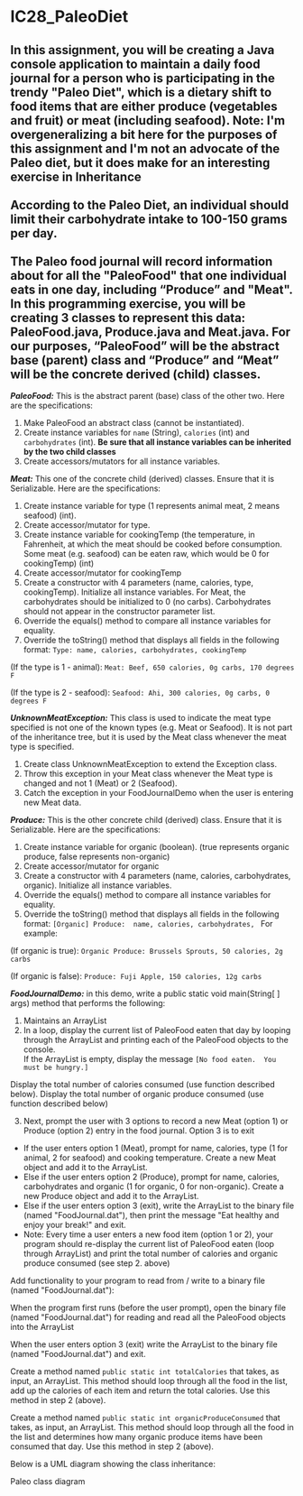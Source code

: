 # IC28_PaleoDiet
## In this assignment, you will be creating a Java console application to maintain a daily food journal for a person who is participating in the trendy "Paleo Diet", which is a dietary shift to food items that are either produce (vegetables and fruit) or meat (including seafood).  **Note: I'm overgeneralizing a bit here for the purposes of this assignment and I'm not an advocate of the Paleo diet, but it does make for an interesting exercise in Inheritance**</br></br> According to the Paleo Diet, an individual should limit their carbohydrate intake to 100-150 grams per day.</br></br>The Paleo food journal will record information about for all the "PaleoFood" that one individual eats in one day, including “Produce” and "Meat".  In this programming exercise, you will be creating 3 classes to represent this data: PaleoFood.java, Produce.java and Meat.java.  For our purposes, “PaleoFood” will be the abstract base (parent) class and “Produce” and “Meat” will be the concrete derived (child) classes.

**_PaleoFood:_** This is the abstract parent (base) class of the other two.  Here are the specifications:

1. Make PaleoFood an abstract class (cannot be instantiated).
2. Create instance variables for `name` (String), `calories` (int) and `carbohydrates` (int).   **Be sure that all instance variables can be inherited by the two child classes**
3. Create accessors/mutators for all instance variables.

**_Meat:_** This one of the concrete child (derived) classes.  Ensure that it is Serializable.  Here are the specifications:

1. Create instance variable for type (1 represents animal meat, 2 means seafood) (int).
2. Create accessor/mutator for type.
3. Create instance variable for cookingTemp (the temperature, in Fahrenheit, at which the meat should be cooked before consumption.  Some meat (e.g. seafood) can be eaten raw, which would be 0 for cookingTemp) (int)
4. Create accessor/mutator for cookingTemp
5. Create a constructor with 4 parameters (name, calories, type, cookingTemp).  Initialize all instance variables.  For Meat, the carbohydrates should be initialized to 0 (no carbs).  Carbohydrates should not appear in the constructor parameter list.
6. Override the equals() method to compare all instance variables for equality.
7. Override the toString() method that displays all fields in the following format:
`Type: name, calories, carbohydrates, cookingTemp`

(If the type is 1 - animal):
`Meat: Beef, 650 calories, 0g carbs, 170 degrees F`

(If the type is 2 - seafood):
`Seafood: Ahi, 300 calories, 0g carbs, 0 degrees F`

**_UnknownMeatException:_** This class is used to indicate the meat type specified is not one of the known types (e.g. Meat or Seafood).  It is not part of the inheritance tree, but it is used by the Meat class whenever the meat type is specified.

1. Create class UnknownMeatException to extend the Exception class.
2. Throw this exception in your Meat class whenever the Meat type is changed and not 1 (Meat) or 2 (Seafood).
3. Catch the exception in your FoodJournalDemo when the user is entering new Meat data.

**_Produce:_** This is the other concrete child (derived) class.  Ensure that it is Serializable.  Here are the specifications:

1. Create instance variable for organic (boolean).  (true represents organic produce, false represents non-organic)
2. Create accessor/mutator for organic
3. Create a constructor with 4 parameters (name, calories, carbohydrates, organic).  Initialize all instance variables.
4. Override the equals() method to compare all instance variables for equality.
5. Override the toString() method that displays all fields in the following format:
`[Organic] Produce:  name, calories, carbohydrates, `  For example:

(If organic is true):
`Organic Produce: Brussels Sprouts, 50 calories, 2g carbs`

(If organic is false):
`Produce: Fuji Apple, 150 calories, 12g carbs`

**_FoodJournalDemo:_** in this demo, write a public static void main(String[ ] args) method that performs the following:

1. Maintains an ArrayList<PaleoFood>
2. In a loop, display the current list of PaleoFood eaten that day by looping through the ArrayList and printing each of the PaleoFood objects to the console.  
If the ArrayList is empty, display the message `[No food eaten.  You must be hungry.]`

Display the total number of calories consumed (use function described below).
Display the total number of organic produce consumed (use function described below)

3. Next, prompt the user with 3 options to record a new Meat (option 1) or Produce (option 2) entry in the food journal.  Option 3 is to exit
  * If the user enters option 1 (Meat), prompt for name, calories, type (1 for animal, 2 for seafood) and cooking temperature.  Create a new Meat object and add it to the ArrayList.
  * Else if the user enters option 2 (Produce), prompt for name, calories, carbohydrates and organic (1 for organic, 0 for non-organic).  Create a new Produce object and add it to the ArrayList.
  * Else if the user enters option 3 (exit), write the ArrayList to the binary file (named "FoodJournal.dat"), then print the message "Eat healthy and enjoy your break!"  and exit.
  * Note:  Every time a user enters a new food item (option 1 or 2), your program should re-display the current list of PaleoFood eaten (loop through ArrayList) and print the total number of calories and organic produce consumed (see step 2. above)

Add functionality to your program to read from / write to a binary file (named "FoodJournal.dat"):

When the program first runs (before the user prompt), open the binary file (named "FoodJournal.dat") for reading and read all the PaleoFood objects into the ArrayList

When the user enters option 3 (exit) write the ArrayList to the binary file (named "FoodJournal.dat") and exit.

Create a method named `public static int totalCalories` that takes, as input, an ArrayList<PaleoFood>.  This method should loop through all the food in the list, add up the calories of each item and return the total calories.  Use this method in step 2 (above).

Create a method named `public static int organicProduceConsumed` that takes, as input, an ArrayList<PaleoFood>.  This method should loop through all the food in the list and determines how many organic produce items have been consumed that day.  Use this method in step 2 (above).




Below is a UML diagram showing the class inheritance:

Paleo class diagram
